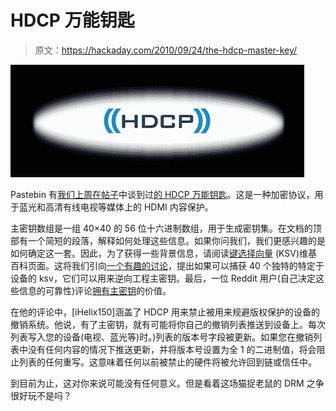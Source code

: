 # HDCP 万能钥匙

> 原文：<https://hackaday.com/2010/09/24/the-hdcp-master-key/>

![](img/f5cfd35e4afe0482faa9ddfcb406a44a.png "hdcp")

Pastebin 有[我们上周在帖子](http://pastebin.com/kqD56TmU)中谈到过[的 HDCP 万能钥匙](http://hackaday.com/2010/09/18/intel-high-bandwidth-digital-content-protection-cracked/)。这是一种加密协议，用于蓝光和高清有线电视等媒体上的 HDMI 内容保护。

主密钥数组是一组 40×40 的 56 位十六进制数组，用于生成密钥集。在文档的顶部有一个简短的段落，解释如何处理这些信息。如果你问我们，我们更感兴趣的是如何确定这一套。因此，为了获得一些背景信息，请阅读[键选择向量](http://en.wikipedia.org/wiki/Key_selection_vector) (KSV)维基百科页面。这将我们引向[一个有趣的讨论](http://cryptome.org/hdcp-weakness.htm)，提出如果可以捕获 40 个独特的特定于设备的 ksv，它们可以用来逆向工程主密钥。最后，一位 Reddit 用户(自己决定这些信息的可靠性)评论[拥有主密钥](http://www.reddit.com/r/technology/comments/ddj5f/hdcp_master_key_pirates_1_riaa_0/c0zfk0v)的价值。

在他的评论中，[iHelix150]涵盖了 HDCP 用来禁止被用来规避版权保护的设备的撤销系统。他说，有了主密钥，就有可能将你自己的撤销列表推送到设备上。每次列表写入您的设备(电视、蓝光等)时。)列表的版本号字段被更新。如果您在撤销列表中没有任何内容的情况下推送更新，并将版本号设置为全 1 的二进制值，将会阻止列表的任何重写。这意味着任何以前被禁止的硬件将被允许回到链或信任中。

到目前为止，这对你来说可能没有任何意义。但是看着这场猫捉老鼠的 DRM 之争很好玩不是吗？